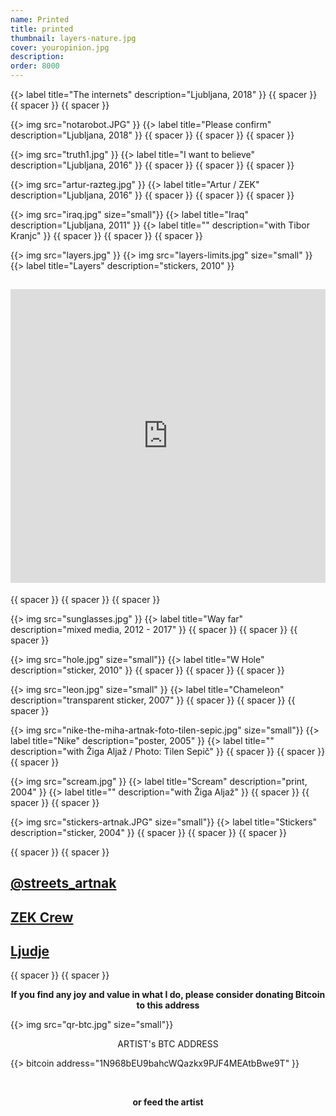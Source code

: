 ```yaml
---
name: Printed
title: printed
thumbnail: layers-nature.jpg
cover: youropinion.jpg
description:
order: 8000
---
```


{{> label title="The internets" description="Ljubljana, 2018" }}
{{ spacer }} {{ spacer }} {{ spacer }}

{{> img src="notarobot.JPG" }}
{{> label title="Please confirm" description="Ljubljana, 2018" }}
{{ spacer }} {{ spacer }} {{ spacer }}

{{> img src="truth1.jpg" }}
{{> label title="I want to believe" description="Ljubljana, 2016" }}
{{ spacer }} {{ spacer }} {{ spacer }}

{{> img src="artur-razteg.jpg" }}
{{> label title="Artur / ZEK" description="Ljubljana, 2016" }}
{{ spacer }} {{ spacer }} {{ spacer }}

{{> img src="iraq.jpg" size="small"}}
{{> label title="Iraq" description="Ljubljana, 2011" }}
{{> label title="" description="with Tibor Kranjc" }}
{{ spacer }} {{ spacer }} {{ spacer }}

{{> img src="layers.jpg" }}
{{> img src="layers-limits.jpg" size="small" }}
{{> label title="Layers" description="stickers, 2010" }}

<h2><iframe src="https://www.facebook.com/plugins/post.php?href=https%3A%2F%2Fwww.facebook.com%2Fstreetartutopia%2Fphotos%2Fa.311820137699.147776.310375597699%2F10150326564222700%2F%3Ftype%3D3&width=500" width="100%" height="470" style="border:none;overflow:hidden" scrolling="no" frameborder="0" allowTransparency="true"></iframe></h2>

{{ spacer }} {{ spacer }} {{ spacer }}

{{> img src="sunglasses.jpg" }}
{{> label title="Way far" description="mixed media, 2012 - 2017" }}
{{ spacer }} {{ spacer }} {{ spacer }}

{{> img src="hole.jpg" size="small"}}
{{> label title="W Hole" description="sticker, 2010" }}
{{ spacer }} {{ spacer }} {{ spacer }}

{{> img src="leon.jpg" size="small" }}
{{> label title="Chameleon" description="transparent sticker, 2007" }}
{{ spacer }} {{ spacer }} {{ spacer }}

{{> img src="nike-the-miha-artnak-foto-tilen-sepic.jpg" size="small"}} 
{{> label title="Nike" description="poster, 2005" }}
{{> label title="" description="with Žiga Aljaž / Photo: Tilen Sepič" }}
{{ spacer }} {{ spacer }} {{ spacer }}

{{> img src="scream.jpg" }}
{{> label title="Scream" description="print, 2004" }}
{{> label title="" description="with Žiga Aljaž" }}
{{ spacer }} {{ spacer }} {{ spacer }}

{{> img src="stickers-artnak.JPG" size="small"}} 
{{> label title="Stickers" description="sticker, 2004" }}
{{ spacer }} {{ spacer }} {{ spacer }}


{{ spacer }} {{ spacer }} 

## [@streets_artnak](http://instagram.com/streets_artnak)

## [ZEK Crew](http://zekcrew.com)

## [Ljudje](http://people.ooo)

{{ spacer }} {{ spacer }} 

<p style='text-align: center; font-weight: bold;'>If you find any joy and value in what I do, please consider donating Bitcoin to this address </p>
  
{{> img src="qr-btc.jpg" size="small"}}

<p style="text-align: center;">
ARTIST's BTC ADDRESS 
</p>
<p style="text-align: center;">
</p> 

{{> bitcoin address="1N968bEU9bahcWQazkx9PJF4MEAtbBwe9T" }}

<br/>

<p style='text-align: center; font-weight: bold;'>
or feed the artist </p>

<div style="text-align: center;">

<script data-fatsell="food" src="https://fatsell.com/embed/food.js"></script>

</p>

